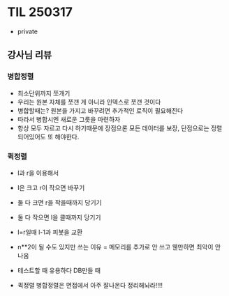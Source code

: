 # TIL 250317
- private


## 강사님 리뷰
### 병합정렬
- 최소단위까지 쪼개기
- 우리는 원본 자체를 쪼갠 게 아니라 인덱스로 쪼갠 것이다
- 병합할때는? 원본을 가지고 바꾸려면 추가적인 로직이 필요해진다
- 따라서 병합시엔 새로운 그릇을 마련하자
- 항상 모두 자르고 다시 하기때문에 장점으론 모든 데이터를 보장, 단점으로는 정렬되어있어도 또 해야한다.

### 퀵정렬
- l과 r을 이용해서
- l은 크고 r이 작으면 바꾸기
- 둘 다 크면 r을 작을때까지 당기기
- 둘 다 작으면 l을 클때까지 당기기
- l=r일때 l-1과 피봇을 교환
- n**2이 될 수도 있지만 쓰는 이유 = 메모리를 추가로 안 쓰고 웬만하면 최악이 안 나옴
- 테스트할 때 유용하다 DB만들 때


- 퀵정렬 병합정렬은 면접에서 아주 잘나온다 정리해놔라!!!!
